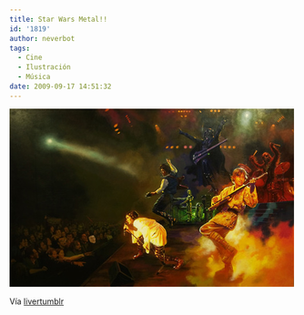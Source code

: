 ```yaml
---
title: Star Wars Metal!!
id: '1819'
author: neverbot
tags:
  - Cine
  - Ilustración
  - Música
date: 2009-09-17 14:51:32
---
```


[![](./star-wars-metal/tumblr_kq04j6wVDS1qzoz68o1_500.jpg)](http://livercake.tumblr.com/post/188586129/my-kind-of-metal-band-d-puatron)

Vía [livertumblr](http://livercake.tumblr.com/post/188586129/my-kind-of-metal-band-d-puatron)
